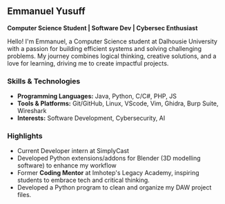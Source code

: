 ## Emmanuel Yusuff  
**Computer Science Student | Software Dev | Cybersec Enthusiast**  

Hello! I'm Emmanuel, a Computer Science student at Dalhousie University with a passion for building efficient systems and solving challenging problems. My journey combines logical thinking, creative solutions, and a love for learning, driving me to create impactful projects.  

### Skills & Technologies  
- **Programming Languages:** Java, Python, C/C#, PHP, JS
- **Tools & Platforms:** Git/GitHub, Linux, VScode, Vim, Ghidra, Burp Suite, Wireshark
- **Interests:** Software Development, Cybersecurity, AI  

### Highlights
- Current Developer intern at SimplyCast
- Developed Python extensions/addons for Blender (3D modelling software) to enhance my workflow
- Former **Coding Mentor** at Imhotep's Legacy Academy, inspiring students to embrace tech and critical thinking.  
- Developed a Python program to clean and organize my DAW project files.

<!---  
eman00001/eman00001 is a ✨ special ✨ repository because its `README.md` (this file) appears on your GitHub profile.  
You can click the Preview link to take a look at your changes.  
--->  
